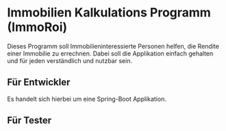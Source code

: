﻿# Immobilien Kalkulations Programm (ImmoRoi)
Dieses Programm soll Immobilieninteressierte Personen helfen, die Rendite einer Immobilie zu errechnen. 
Dabei soll die Applikation einfach gehalten und für jeden verständlich und nutzbar sein.


## Für Entwickler
Es handelt sich hierbei um eine Spring-Boot Applikation.

 
## Für Tester
 